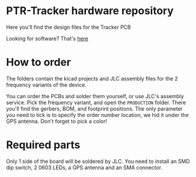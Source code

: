 # PTR-Tracker hardware repository
Here you'll find the design files for the Tracker PCB

Looking for software? That's [here](https://github.com/karmelek96/ptr-tracker-firmware)

# How to order
The folders contain the kicad projects and JLC assembly files for the 2 frequency variants of the device.

You can order the PCBs and solder them yourself, or use JLC's assembly service. Pick the frequency variant, and open the `PRODUCTION` folder. There you'll find the gerbers, BOM, and footprint positions. The only parameter you need to tick is to specify the order number location, we hid it under the GPS antenna. Don't forget to pick a color!

# Required parts
Only 1 side of the board will be soldered by JLC. You need to install an SMD dip switch, 2 0603 LEDs, a GPS antenna and an SMA connector.
